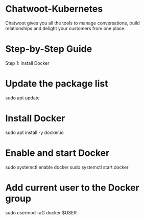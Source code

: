 # Chatwoot-Kubernetes
Chatwoot gives you all the tools to manage conversations, build relationships and delight your customers from one place.

# Step-by-Step Guide

Step 1: Install Docker


# Update the package list
sudo apt update

# Install Docker
sudo apt install -y docker.io

# Enable and start Docker
sudo systemctl enable docker
sudo systemctl start docker

# Add current user to the Docker group
sudo usermod -aG docker $USER
